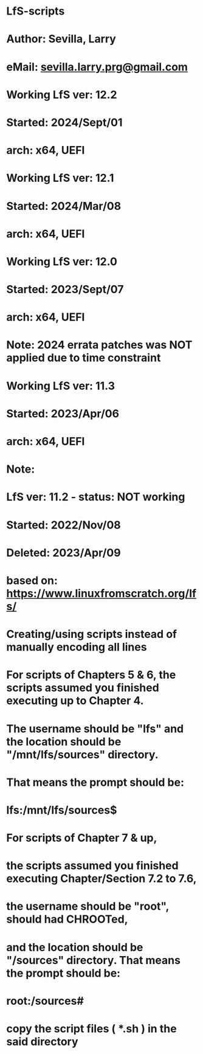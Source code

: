 # LfS-scripts
#
# Author: Sevilla, Larry
#  eMail: sevilla.larry.prg@gmail.com
#
#
# Working LfS ver: 12.2
# Started: 2024/Sept/01
# arch: x64, UEFI
#
#
# Working LfS ver: 12.1
# Started: 2024/Mar/08
# arch: x64, UEFI
#
#
# Working LfS ver: 12.0
# Started: 2023/Sept/07
# arch: x64, UEFI
# Note: 2024 errata patches was NOT applied due to time constraint
#
# Working LfS ver: 11.3
# Started: 2023/Apr/06
# arch: x64, UEFI
#
# Note:
# LfS ver: 11.2 - status: NOT working
# Started: 2022/Nov/08
# Deleted: 2023/Apr/09





#
# based on: https://www.linuxfromscratch.org/lfs/
#
# Creating/using scripts instead of manually encoding all lines
#
#
# For scripts of Chapters 5 & 6, the scripts assumed you finished executing up to Chapter 4.
# The username should be "lfs" and the location should be "/mnt/lfs/sources" directory.
# That means the prompt should be:
#
#   lfs:/mnt/lfs/sources$
#
#
# For scripts of Chapter 7 & up,
# the scripts assumed you finished executing Chapter/Section 7.2 to 7.6,
# the username should be "root", should had CHROOTed,
# and the location should be "/sources" directory.  That means the prompt should be:
#
#   root:/sources#
#



#
# copy the script files ( *.sh ) in the said directory
#
